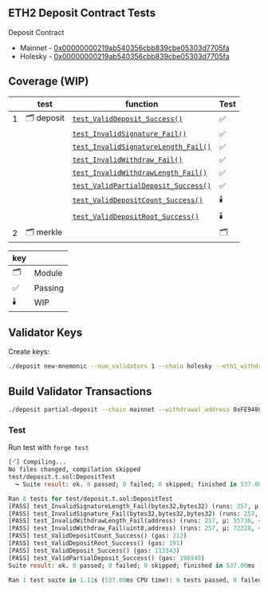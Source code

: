 ## ETH2 Deposit Contract Tests

Deposit Contract

- Mainnet - [0x00000000219ab540356cbb839cbe05303d7705fa](https://etherscan.io/address/0x00000000219ab540356cbb839cbe05303d7705fa#code)
- Holesky - [0x00000000219ab540356cbb839cbe05303d7705fa](https://etherscan.io/address/0x00000000219ab540356cbb839cbe05303d7705fa#code)

## Coverage (WIP)

|     | test       | function                                                                                                                                            | Test |
| --- | ---------- | --------------------------------------------------------------------------------------------------------------------------------------------------- | ---- |
| 1   | 🗂️ deposit | [`test_ValidDeposit_Success()`](https://github.com/mmsaki/deposit/blob/cc75a9a4a188ff3b12608fe33afa4b05efc82c57/test/deposit.t.sol#L17)             | ✅   |
|     |            | [`test_InvalidSignature_Fail()`](https://github.com/mmsaki/deposit/blob/40d6e682b33252d4001ba4728bd63ff9ef7aa34e/test/deposit.t.sol#L43-L56)        | ✅   |
|     |            | [`test_InvalidSignatureLength_Fail()`](https://github.com/mmsaki/deposit/blob/40d6e682b33252d4001ba4728bd63ff9ef7aa34e/test/deposit.t.sol#L58-71)   | ✅   |
|     |            | [`test_InvalidWithdraw_Fail()`](https://github.com/mmsaki/deposit/blob/40d6e682b33252d4001ba4728bd63ff9ef7aa34e/test/deposit.t.sol#L73-86)          | ✅   |
|     |            | [`test_InvalidWithdrawLength_Fail()`](https://github.com/mmsaki/deposit/blob/40d6e682b33252d4001ba4728bd63ff9ef7aa34e/test/deposit.t.sol#L88-101)   | ✅   |
|     |            | [`test_ValidPartialDeposit_Success()`](https://github.com/mmsaki/deposit/blob/40d6e682b33252d4001ba4728bd63ff9ef7aa34e/test/deposit.t.sol#L103-L128)     | ✅   |
|     |            | [`test_ValidDepositCount_Success()`](https://github.com/mmsaki/deposit/blob/40d6e682b33252d4001ba4728bd63ff9ef7aa34e/test/deposit.t.sol#L130-L139)  | 🕯️   |
|     |            | [`test_ValidDepositRoot_Success()`](https://github.com/mmsaki/deposit/blob/40d6e682b33252d4001ba4728bd63ff9ef7aa34e/test/deposit.t.sol#L140-L149)          | 🕯️   |
| 2   | 🗂️ merkle  |                                                                                                                                                            | 🗂️   |

<!-- > [Differential ffi testing](https://book.getfoundry.sh/forge/differential-ffi-testing?highlight=ffi#primer-the-ffi-cheatcode) -->

| key |         |
| --- | ------- |
| 🗂️  | Module  |
| ✅  | Passing |
| 🕯️  | WIP     |

## Validator Keys

Create keys:

```bash
./deposit new-mnemonic --num_validators 1 --chain holesky --eth1_withdrawal_address 0xFE948CB2122FDD87bAf43dCe8aFa254B1242c199
```

## Build Validator Transactions

```bash
./deposit partial-deposit --chain mainnet --withdrawal_address 0xFE948CB2122FDD87bAf43dCe8aFa254B1242c199 --keystore validator_keys/keystore-m_12381_3600_0_0_0-1733214572.json --amount 31 --output_folder . --regular-withdrawal
```

### Test

Run test with `forge test`

```ml
[⠊] Compiling...
No files changed, compilation skipped
test/deposit.t.sol:DepositTest
  ↪ Suite result: ok. 8 passed; 0 failed; 0 skipped; finished in 537.00ms (1.76s CPU time)

Ran 8 tests for test/deposit.t.sol:DepositTest
[PASS] test_InvalidSignatureLength_Fail(bytes32,bytes32) (runs: 257, μ: 55770, ~: 55770)
[PASS] test_InvalidSignature_Fail(bytes32,bytes32,bytes32) (runs: 257, μ: 72277, ~: 72277)
[PASS] test_InvalidWithdrawLength_Fail(address) (runs: 257, μ: 55736, ~: 55736)
[PASS] test_InvalidWithdraw_Fail(uint8,address) (runs: 257, μ: 72228, ~: 72228)
[PASS] test_ValidDepositCount_Success() (gas: 212)
[PASS] test_ValidDepositRoot_Success() (gas: 191)
[PASS] test_ValidDeposit_Success() (gas: 113343)
[PASS] test_ValidPartialDeposit_Success() (gas: 196945)
Suite result: ok. 8 passed; 0 failed; 0 skipped; finished in 537.00ms (1.76s CPU time)

Ran 1 test suite in 1.11s (537.00ms CPU time): 8 tests passed, 0 failed, 0 skipped (8 total tests)
```
